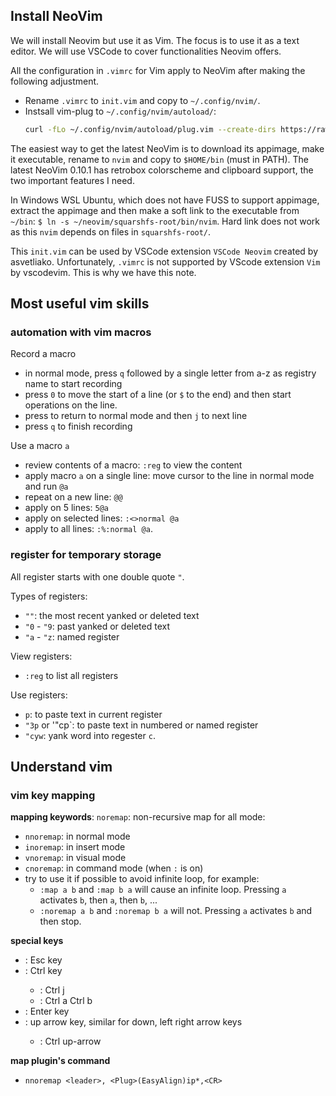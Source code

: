 ## Install NeoVim

We will install Neovim but use it as Vim. The focus is to use it as a text editor. We will use VSCode to cover functionalities Neovim offers.

All the configuration in `.vimrc` for Vim apply to NeoVim after making the following adjustment.

- Rename `.vimrc` to `init.vim` and copy to `~/.config/nvim/`.
- Instsall vim-plug to `~/.config/nvim/autoload/`:
    ```sh
    curl -fLo ~/.config/nvim/autoload/plug.vim --create-dirs https://raw.githubusercontent.com/junegunn/vim-plug/master/plug.vim
    ```
    
The easiest way to get the latest NeoVim is to download its appimage, make it executable, rename to `nvim` and copy to `$HOME/bin` (must in PATH). The latest NeoVim 0.10.1 has retrobox colorscheme and clipboard support, the two important features I need.

In Windows WSL Ubuntu, which does not have FUSS to support appimage, extract the appimage and then make a soft link to the executable from `~/bin`: `$ ln -s ~/neovim/squarshfs-root/bin/nvim`. Hard link does not work as this `nvim` depends on files in `squarshfs-root/`.

This `init.vim` can be used by VSCode extension `VSCode Neovim` created by asvetliako. Unfortunately, `.vimrc` is not supported by VScode extension `Vim` by vscodevim. This is why we have this note.


## Most useful vim skills

### automation with vim macros
Record a macro
- in normal mode, press `q` followed by a single letter from a-z as registry name to start recording
- press `0` to move the start of a line (or `$` to the end) and then start operations on the line. 
- press <ESC> to return to normal mode and then `j` to next line
- press `q` to finish recording

Use a macro `a`
- review contents of a macro: `:reg` to view the content
- apply macro `a` on a single line: move cursor to the line in normal mode and run `@a`
- repeat on a new line: `@@`
- apply on 5 lines: `5@a`
- apply on selected lines: `:<>normal @a`
- apply to all lines: `:%:normal @a`.


### register for temporary storage
All register starts with one double quote `"`.

Types of registers:
- `""`: the most recent yanked or deleted text
- `"0` - `"9`: past yanked or deleted text
- `"a` - `"z`: named register

View registers:
- `:reg` to list all registers

Use registers:
- `p`: to paste text in current register
- `"3p` or '"cp`: to paste text in numbered or named register
- `"cyw`: yank word into regester `c`.

    
## Understand vim

### vim key mapping

**mapping keywords**: `noremap`: non-recursive map for all mode:

- `nnoremap`: in normal mode
- `inoremap`: in insert mode
- `vnoremap`: in visual mode
- `cnoremap`: in command mode (when `:` is on)
- try to use it if possible to avoid infinite loop, for example:
    - `:map a b` and `:map b a` will cause an infinite loop. Pressing `a` activates `b`, then `a`, then `b`, ...
    - `:noremap a b` and `:noremap b a` will not. Pressing `a` activates `b` and then stop.

**special keys**

- <Esc>: Esc key
- <C>: Ctrl key
    - <C-j>: Ctrl j
    - <C-a><C-b>: Ctrl a Ctrl b
- <CR>: Enter key
- <up>: up arrow key, similar for down, left right arrow keys
    - <C><up>: Ctrl up-arrow

**map plugin's command**

- `nnoremap <leader>, <Plug>(EasyAlign)ip*,<CR>`
